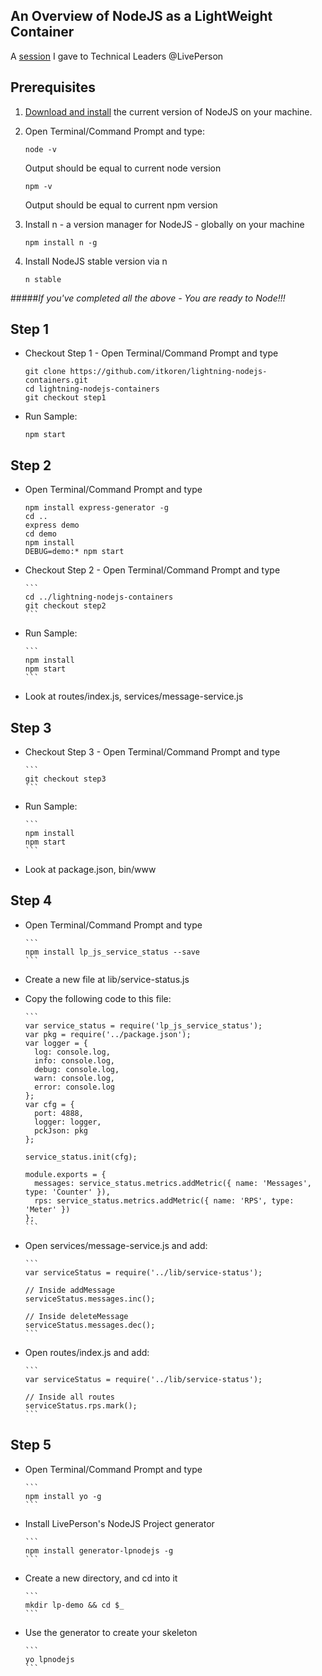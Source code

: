 ## An Overview of NodeJS as a LightWeight Container

A [session](http://itkoren.github.io/lightning-nodejs-containers/) I gave to Technical Leaders @LivePerson

## Prerequisites

1. [Download and install](https://nodejs.org/en/download/ "Download NodeJS") the current version of NodeJS on your machine.
2. Open Terminal/Command Prompt and type:

     ```
     node -v
     ```
   Output should be equal to current node version

     ```
     npm -v
     ```
   Output should be equal to current npm version
3. Install n - a version manager for NodeJS - globally on your machine

     ```
     npm install n -g
     ```
4. Install NodeJS stable version via n

     ```
     n stable
     ```

#####*If you've completed all the above - You are ready to Node!!!*

## Step 1
 - Checkout Step 1 - Open Terminal/Command Prompt and type

      ```
      git clone https://github.com/itkoren/lightning-nodejs-containers.git
      cd lightning-nodejs-containers
      git checkout step1
      ```
 - Run Sample:

      ```
      npm start
      ```

## Step 2
 - Open Terminal/Command Prompt and type

      ```
      npm install express-generator -g
      cd ..
      express demo
      cd demo
      npm install
      DEBUG=demo:* npm start
      ```
 - Checkout Step 2 - Open Terminal/Command Prompt and type

       ```
       cd ../lightning-nodejs-containers
       git checkout step2
       ```
 - Run Sample:

       ```
       npm install
       npm start
       ```
 - Look at routes/index.js, services/message-service.js

## Step 3
 - Checkout Step 3 - Open Terminal/Command Prompt and type

       ```
       git checkout step3
       ```
 - Run Sample:

       ```
       npm install
       npm start
       ```
 - Look at package.json, bin/www

## Step 4
 - Open Terminal/Command Prompt and type

       ```
       npm install lp_js_service_status --save
       ```
 - Create a new file at lib/service-status.js
 - Copy the following code to this file:

       ```
       var service_status = require('lp_js_service_status');
       var pkg = require('../package.json');
       var logger = {
         log: console.log,
         info: console.log,
         debug: console.log,
         warn: console.log,
         error: console.log
       };
       var cfg = {
         port: 4888,
         logger: logger,
         pckJson: pkg
       };

       service_status.init(cfg);

       module.exports = {
         messages: service_status.metrics.addMetric({ name: 'Messages', type: 'Counter' }),
         rps: service_status.metrics.addMetric({ name: 'RPS', type: 'Meter' })
       };
       ```
 - Open services/message-service.js and add:

       ```
       var serviceStatus = require('../lib/service-status');

       // Inside addMessage
       serviceStatus.messages.inc();

       // Inside deleteMessage
       serviceStatus.messages.dec();
       ```
 - Open routes/index.js and add:

       ```
       var serviceStatus = require('../lib/service-status');

       // Inside all routes
       serviceStatus.rps.mark();
       ```

## Step 5
 - Open Terminal/Command Prompt and type

       ```
       npm install yo -g
       ```
 - Install LivePerson's NodeJS Project generator

       ```
       npm install generator-lpnodejs -g
       ```
 - Create a new directory, and cd into it

       ```
       mkdir lp-demo && cd $_
       ```
 - Use the generator to create your skeleton

       ```
       yo lpnodejs
       ```
